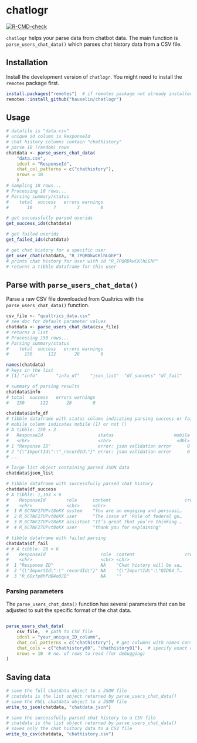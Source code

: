 
<!-- README.md is generated from README.Rmd. Please edit that file -->

# chatlogr

<!-- badges: start -->

[![R-CMD-check](https://github.com/hauselin/chatlogr/actions/workflows/R-CMD-check.yaml/badge.svg)](https://github.com/hauselin/chatlogr/actions/workflows/R-CMD-check.yaml)
<!-- badges: end -->

`chatlogr` helps your parse data from chatbot data. The main function is
`parse_users_chat_data()` which parses chat history data from a CSV
file.

## Installation

Install the development version of `chatlogr`. You might need to install
the `remotes` package first.

``` r
install.packages("remotes")  # if remotes package not already installed
remotes::install_github("hauselin/chatlogr")
```

## Usage

``` r
# datafile is "data.csv"
# unique id column is ResponseId
# chat history columns contain "chathistory"
# parse 10 (random) rows
chatdata <- parse_users_chat_data(
    "data.csv", 
    idcol = "ResponseId", 
    chat_col_patterns = c("chathistory"), 
    nrows = 10
    )
# Sampling 10 rows...                                                                      
# Processing 10 rows...
# Parsing summary/status
#    total  success   errors warnings 
#       10        7        3        0 

# get successfully parsed userids
get_success_ids(chatdata)

# get failed userids
get_failed_ids(chatdata)

# get chat history for a specific user
get_user_chat(chatdata, "R_7PQRDkwCKlhLGhP")
# prints chat history for user with id "R_7PQRDkwCKlhLGhP"
# returns a tibble dataframe for this user
```

## Parse with `parse_users_chat_data()`

Parse a raw CSV file downloaded from Qualtrics with the
`parse_users_chat_data()` function.

``` r
csv_file <- "qualtrics_data.csv"
# see doc for default parameter values
chatdata <- parse_users_chat_data(csv_file) 
# returns a list
# Processing 150 rows...                                                                   
# Parsing summary/status
#    total  success   errors warnings 
#      150      122       28        0 

names(chatdata)
# keys in the list
# [1] "info"       "info_df"    "json_list"  "df_success" "df_fail"   

# summary of parsing results
chatdata$info
# total  success   errors warnings 
#   150      122       28        0 

chatdata$info_df
# tibble dataframe with status column indicating parsing success or failure
# mobile column indicates mobile (1) or not ()
# A tibble: 150 × 3
#   ResponseId                     status                       mobile
#   <chr>                          <chr>                         <dbl>
# 1 "Response ID"                  error: json validation error      0
# 2 "{\"ImportId\":\"_recordId\"}" error: json validation error      0
# ...

# large list object containing parsed JSON data
chatdata$json_list  

# tibble dataframe with successfully parsed chat history
chatdata$df_success  
# A tibble: 1,103 × 6
#    ResponseId        role      content                            createdAt    id n_words
#    <chr>             <chr>     <chr>                                  <dbl> <int>   <int>
#  1 R_6CTNF27UPvt8oKX system    "You are an engaging and persuasi…      0        0     344
#  2 R_6CTNF27UPvt8oKX user      "The issue of 'Role of federal go…      0.1      1      95
#  3 R_6CTNF27UPvt8oKX assistant "It’s great that you’re thinking …      1.99     2     477
#  4 R_6CTNF27UPvt8oKX user      "thank you for explaining"             42.9      3       4

# tibble dataframe with failed parsing
chatdata$df_fail 
# # A tibble: 28 × 6
#    ResponseId                     role  content                   createdAt    id n_words
#    <chr>                          <chr> <chr>                         <dbl> <int>   <int>
#  1 "Response ID"                  NA    "Chat history will be sa…        NA    NA     315
#  2 "{\"ImportId\":\"_recordId\"}" NA    "{\"ImportId\":\"QID84_T…        NA    NA      10
#  3 "R_6Oxfp8hPdB4oOJQ"            NA    ""                               NA    NA       0
```

### Parsing parameters

The `parse_users_chat_data()` function has several parameters that can
be adjusted to suit the specific format of the chat data.

``` r

parse_users_chat_data(
    csv_file,  # path to CSV file
    idcol = "your_unique_ID_column", 
    chat_col_patterns = c("chathistory"), # get columns with names containing this pattern
    chat_cols = c("chathistory00", "chathistory01"),  # specify exact column names to parse
    nrows = 10  # no. of rows to read (for debugging)
)
```

## Saving data

``` r
# save the full chatdata object to a JSON file
# chatdata is the list object returned by parse_users_chat_data()
# save the FULL chatdata object to a JSON file
write_to_json(chatdata, "chatdata.json")

# save the successfully parsed chat history to a CSV file
# chatdata is the list object returned by parse_users_chat_data()
# saves only the chat history data to a CSV file
write_to_csv(chatdata, "chathistory.csv")
```
